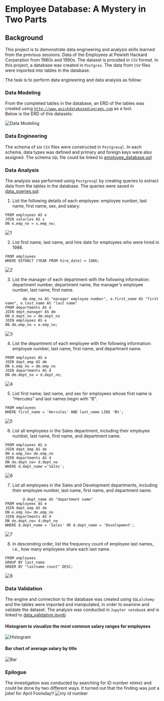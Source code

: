 # Employee Database: A Mystery in Two Parts

## Background
This project is to demonstrate data engineering and analysis skills learned from the previous sessions. Data of the Employees at Pewlett Hackard Corperation from 1980s and 1990s. The dataset is provided in `CSV` format. In this project, a database was created in `Postgres`. The data from `CSV` files were imported into tables in the database. 

The task is to perform data engineering and data analysis as follow:
### Data Modeling
From the completed tables in the database, an ERD of the tables was created using [`http://www.quickdatabasediagrams.com`](https://www.quickdatabasediagrams.com) as a tool. \
Below is the ERD of this datasets:

![Data Modeling](EmployeeSQL/Output/Figures/Employee_database_modeling.png)

### Data Engineering
The schema of six `CSV` files were constructed in `Postgresql`. In each schema, data types was defined and primary and foreign keys were also assigned. The schema `SQL` file could be linked to [employee_database.sql](https://github.com/KeSavanh/sql-challenge/blob/main/EmployeeSQL/employee_database.sql)
### Data Analysis
The analysis was performed using `Postgresql` by creating queries to extract data from the tables in the database. The queries were saved in [data_queries.sql](https://github.com/KeSavanh/sql-challenge/blob/main/EmployeeSQL/data_queries.sql):
1. List the following details of each employee: employee number, last name, first name, sex, and salary.
```SELECT e.emp_no AS "employee number", e.last_name AS "last name", e.first_name AS "first name", e.sex, s.salary
FROM employees AS e
JOIN salaries AS s
ON e.emp_no = s.emp_no;
```

![1](EmployeeSQL/Output/Figures/1.png)

2. List first name, last name, and hire date for employees who were hired in 1986.
```SELECT first_name AS "first name", last_name AS "last name", hire_date AS "hired date"
FROM employees
WHERE EXTRACT (YEAR FROM hire_date) = 1986;
```
![2](EmployeeSQL/Output/Figures/2.png)

3. List the manager of each department with the following information: department number, department name, the manager's employee number, last name, first name.
```SELECT d.dept_no AS "department number", d.dept_name AS "department name", 
		dm.emp_no AS "manager employee number", e.first_name AS "first name", e.last_name AS "last name"
FROM departments AS d
JOIN dept_manager AS dm
ON d.dept_no = dm.dept_no
JOIN employees AS e
ON dm.emp_no = e.emp_no;
```
![3](EmployeeSQL/Output/Figures/3.png)

4. List the department of each employee with the following information: employee number, last name, first name, and department name.
```SELECT e.first_name AS "first name", e.last_name AS "last name", d.dept_name AS "department name"
FROM employees AS e
JOIN dept_emp AS dm
ON e.emp_no = dm.emp_no
JOIN departments AS d
ON dm.dept_no = d.dept_no;
```
![4](EmployeeSQL/Output/Figures/4.png)

5. List first name, last name, and sex for employees whose first name is "Hercules" and last names begin with "B".
```SELECT first_name AS "first name", last_name AS "last name", sex
FROM employees
WHERE first_name = 'Hercules' AND last_name LIKE 'B%';
```
![5](EmployeeSQL/Output/Figures/5.png)

6. List all employees in the Sales department, including their employee number, last name, first name, and department name.
```SELECT e.first_name AS "first name", e.last_name AS "last name", d.dept_name AS "department name"
FROM employees AS e
JOIN dept_emp AS de
ON e.emp_no= de.emp_no
JOIN departments AS d
ON de.dept_no= d.dept_no
WHERE d.dept_name ='Sales';
```
![6](EmployeeSQL/Output/Figures/6.png)

7. List all employees in the Sales and Development departments, including their employee number, last name, first name, and department name.
```SELECT e.emp_no AS "employee number", e.first_name AS "first name", e.last_name AS "last name",
 		d.dept_name AS "department name"
FROM employees AS e
JOIN dept_emp AS de
ON e.emp_no= de.emp_no
JOIN departments AS d
ON de.dept_no= d.dept_no
WHERE d.dept_name = 'Sales' OR d.dept_name = 'Development';
```
![7](EmployeeSQL/Output/Figures/7.png)

8. In descending order, list the frequency count of employee last names, i.e., how many employees share each last name.
```SELECT last_name AS "last name", COUNT (last_name) AS "lastname count"
FROM employees
GROUP BY last_name
ORDER BY "lastname count" DESC;
```
![8](EmployeeSQL/Output/Figures/8.png)

### Data Validation
The engine and connection to the database was created using `SQLalchemy` and the tables were imported and manipulated, in order to examine and validate the dataset. The analysis was conducted in `Jupyter notebook` and is linked to [data_validation.ipynb](https://github.com/KeSavanh/sql-challenge/blob/main/EmployeeSQL/data_validation.ipynb)
#### Histogram to visualize the most common salary ranges for employees
![Histogram](EmployeeSQL/Output/Figures/salary_range.png)
#### Bar chart of average salary by title
![Bar](EmployeeSQL/Output/Figures/title_salary.png)
### Epilogue
The investigation was conducted by searching for ID number `499942` and could be done by two different ways. It turned out that the finding was just a joke! for April Foolsday!!
![my id number](EmployeeSQL/Output/Figures/Id_no_499942.png)
